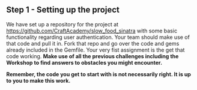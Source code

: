 ## Step 1 - Setting up the project


We have set up a repository for the project at https://github.com/CraftAcademy/slow_food_sinatra with some basic functionality regarding user authentication. Your team should make use of that code and pull it in. Fork that repo and go over the code and gems already included in the Gemfile.  Your very fist assignment is the get that code working.  **Make use of all the previous challenges including the Workshop to find answers to obstacles you might encounter.**

**Remember, the code you get to start with is not necessarily right. It is up to you to make this work.**



